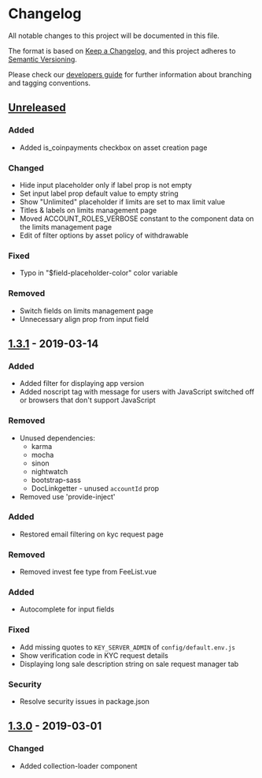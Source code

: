 # Changelog
All notable changes to this project will be documented in this file.

The format is based on [Keep a Changelog](https://keepachangelog.com/en/1.0.0/),
and this project adheres to [Semantic Versioning](https://semver.org/spec/v2.0.0.html).

Please check our [developers guide](https://gitlab.com/tokend/developers-guide)
for further information about branching and tagging conventions.

## [Unreleased]
### Added
-  Added is_coinpayments checkbox on asset creation page

### Changed
- Hide input placeholder only if label prop is not empty
- Set input label prop default value to empty string
- Show "Unlimited" placeholder if limits are set to max limit value
- Titles & labels on limits management page
- Moved ACCOUNT_ROLES_VERBOSE constant to the component data on the limits
management page
- Edit of filter options by asset policy of withdrawable

### Fixed
- Typo in "$field-placeholder-color" color variable

### Removed
- Switch fields on limits management page
- Unnecessary align prop from input field

## [1.3.1] - 2019-03-14
### Added
- Added filter for displaying app version
- Added noscript tag with message for users with JavaScript switched off or browsers that don't support JavaScript

### Removed
- Unused dependencies:
  - karma
  - mocha
  - sinon
  - nightwatch
  - bootstrap-sass
  - DocLinkgetter - unused `accountId` prop
- Removed use 'provide-inject'

### Added
- Restored email filtering on kyc request page

### Removed
- Removed invest fee type from FeeList.vue

### Added
- Autocomplete for input fields

### Fixed
- Add missing quotes to `KEY_SERVER_ADMIN` of `config/default.env.js`
- Show verification code in KYC request details
- Displaying long sale description string on sale request manager tab

### Security
- Resolve security issues in package.json

## [1.3.0] - 2019-03-01

[Unreleased]: https://github.com/tokend/admin-panel/compare/1.3.1...HEAD
[1.3.1]: https://github.com/tokend/admin-panel/compare/1.3.0...1.3.1
[1.3.0]: https://github.com/tokend/admin-panel/releases/tag/1.3.0

### Changed
- Added collection-loader component
